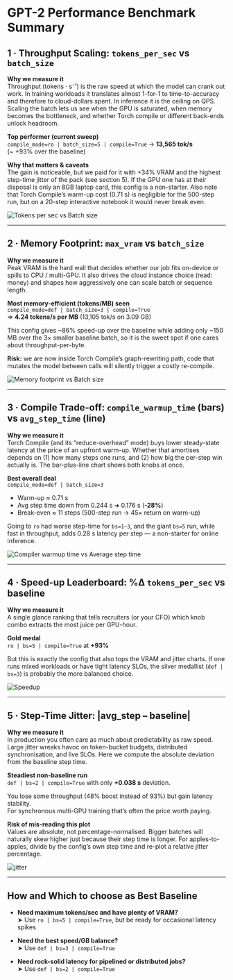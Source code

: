 # GPT-2 Performance Benchmark Summary

## 1 · Throughput Scaling: `tokens_per_sec` vs `batch_size`

**Why we measure it**  
Throughput (tokens · s⁻¹) is the raw speed at which the model can crank out work. In training workloads it translates almost 1-for-1 to time-to-accuracy and therefore to cloud-dollars spent. In inference it is the ceiling on QPS. Scaling the batch lets us see when the GPU is saturated, when memory becomes the bottleneck, and whether Torch compile or different back-ends unlock headroom.

**Top performer (current sweep)**  
`compile_mode=ro | batch_size=5 | compile=True` → **13,565 tok/s**  
(~ +93% over the baseline)

**Why that matters & caveats**  
The gain is noticeable, but we paid for it with +34% VRAM and the highest step-time jitter of the pack (see section 5). If the GPU one has at their disposal is only an 8GB laptop card, this config is a non-starter. Also note that Torch Compile’s warm-up cost (0.71 s) is negligible for the 500-step run, but on a 20-step interactive notebook it would never break even.

![Tokens per sec vs Batch size](../Figures/throughput_scaling.png)

---

## 2 · Memory Footprint: `max_vram` vs `batch_size`

**Why we measure it**  
Peak VRAM is the hard wall that decides whether our job fits on-device or spills to CPU / multi-GPU. It also drives the cloud instance choice (read: money) and shapes how aggressively one can scale batch or sequence length.

**Most memory-efficient (tokens/MB) seen**  
`compile_mode=def | batch_size=3 | compile=True`  
⇒ **4.24 tokens/s per MB** (13,105 tok/s on 3.09 GB)

This config gives ~86% speed-up over the baseline while adding only ~150 MB over the 3× smaller baseline batch, so it is the sweet spot if one cares about throughput-per-byte.  

**Risk:** we are now inside Torch Compile’s graph-rewriting path, code that mutates the model between calls will silently trigger a costly re-compile.

![Memory footprint vs Batch size](../Figures/mem_footprint_bs.png)

---

## 3 · Compile Trade-off: `compile_warmup_time` (bars) vs `avg_step_time` (line)

**Why we measure it**  
Torch Compile (and its “reduce-overhead” mode) buys lower steady-state latency at the price of an upfront warm-up. Whether that amortises depends on (1) how many steps one runs, and (2) how big the per-step win actually is. The bar-plus-line chart shows both knobs at once.

**Best overall deal**  
`compile_mode=def | batch_size=3`  
- Warm-up ≈ 0.71 s  
- Avg step time down from 0.244 s ➜ 0.176 s (**-28%**)  
- Break-even ≈ 11 steps (500-step run → 45× return on warm-up)

Going to `ro` had worse step-time for `bs=1–3`, and the giant `bs=5` run, while fast in throughput, adds 0.28 s latency per step — a non-starter for online inference.

![Compiler warmup time vs Average step time](../Figures/warmup_avg_step_sz.png)

---

## 4 · Speed-up Leaderboard: %Δ `tokens_per_sec` vs baseline

**Why we measure it**  
A single glance ranking that tells recruiters (or your CFO) which knob combo extracts the most juice per GPU-hour.

**Gold medal**  
`ro | bs=5 | compile=True` at **+93%**

But this is exactly the config that also tops the VRAM and jitter charts. If one runs mixed workloads or have tight latency SLOs, the silver medallist (`def | bs=3`) is probably the more balanced choice.

![Speedup](../Figures/speed_vs_bs.png)

---

## 5 · Step-Time Jitter: |avg_step – baseline|

**Why we measure it**  
In production you often care as much about predictability as raw speed. Large jitter wreaks havoc on token-bucket budgets, distributed synchronisation, and live SLOs. Here we compute the absolute deviation from the baseline step time.

**Steadiest non-baseline run**  
`def | bs=2 | compile=True` with only **+0.038 s** deviation.

You lose some throughput (48% boost instead of 93%) but gain latency stability.  
For synchronous multi-GPU training that’s often the price worth paying.

**Risk of mis-reading this plot**  
Values are absolute, not percentage-normalised. Bigger batches will naturally skew higher just because their step time is longer. For apples-to-apples, divide by the config’s own step time and re-plot a relative jitter percentage.

![jitter](../Figures/jitter.png)

---

## How and Which to choose as Best Baseline

- **Need maximum tokens/sec and have plenty of VRAM?**  
  ➤ Use `ro | bs=5 | compile=True`, but be ready for occasional latency spikes

- **Need the best speed/GB balance?**  
  ➤ Use `def | bs=3 | compile=True`

- **Need rock-solid latency for pipelined or distributed jobs?**  
  ➤ Use `def | bs=2 | compile=True`
